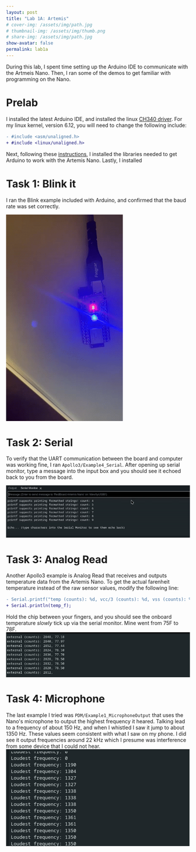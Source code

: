 ```yaml
---
layout: post
title: "Lab 1A: Artemis"
# cover-img: /assets/img/path.jpg
# thumbnail-img: /assets/img/thumb.png
# share-img: /assets/img/path.jpg
show-avatar: false
permalink: lab1a
---
```

During this lab, I spent time setting up the Arduino IDE to communicate with the Artmeis Nano. Then, I ran some of the demos to get familiar with programming 
on the Nano. 

# Prelab 
I installed the latest Arduino IDE, and installed the linux [CH340 driver](https://github.com/WCHSoftGroup/ch341ser_linux). For my linux kernel, version 6.12, 
you will need to change the following include:
```diff
- #include <asm/unaligned.h>
+ #include <linux/unaligned.h>
```
Next, following these [instructions](https://learn.sparkfun.com/tutorials/artemis-development-with-arduino?_ga=2.30055167.1151850962.1594648676-1889762036.1574524297&_gac=1.19903818.1593457111.Cj0KCQjwoub3BRC6ARIsABGhnyahkG7hU2v-0bSiAeprvZ7c9v0XEKYdVHIIi_-J-m5YLdDBMc2P_goaAtA4EALw_wcB), I installed the libraries needed to get Arduino to work with the Artemis Nano. Lastly, I installed

# Task 1: Blink it
I ran the Blink example included with Arduino, and confirmed that the baud rate was set correctly. 

![Blinking blue LED on Artemis Nano](assets/img/blink.gif)

# Task 2: Serial
To verify that the UART communication between the board and computer was working fine, I ran `Apollo3/Example4_Serial`. After opening up serial monitor, 
type a message into the input box and you should see it echoed back to you from the board. 

![Gif of serial echo](assets/img/serial.gif)

# Task 3: Analog Read 

Another Apollo3 example is Analog Read that receives and outputs temperature data from the Artemis Nano. To get the actual farenheit temperature instead of the raw sensor values, modify the following line:

```diff
- Serial.printf("temp (counts): %d, vcc/3 (counts): %d, vss (counts): %d, time (ms) %d\n", temp_raw, vcc_3, vss, millis());
+ Serial.println(temp_f);
```

Hold the chip between your fingers, and you should see the onboard temperature *slowly* tick up via the serial monitor. Mine went from 75F to 78F.  
![Temperatures read by chip](assets/img/temp.png)
# Task 4: Microphone

The last example I tried was `PDM/Example1_MicrophoneOutput` that uses the Nano's microphone to output the highest frequency it heared. 
Talking lead to a frequency of about 150 Hz, and when I whistled I saw it jump to about 1350 Hz. These values seem consistent with what I saw on my phone. 
I did see it output frequencies around 22 kHz which I presume was interference from some device that I could not hear.
![Frequencies heard by mic](assets/img/mic.png)

